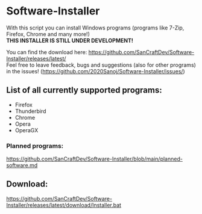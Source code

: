 # Software-Installer
 
With this script you can install Windows programs (programs like 7-Zip, Firefox, Chrome and many more!) <br/>
**THIS INSTALLER IS STILL UNDER DEVELOPMENT!**

You can find the download here: https://github.com/SanCraftDev/Software-Installer/releases/latest/ <br/>
Feel free to leave feedback, bugs and suggestions (also for other programs) in the issues! (https://github.com/2020Sanoj/Software-Installer/issues/)

## List of all currently supported programs:
  - Firefox
  - Thunderbird
  - Chrome
  - Opera
  - OperaGX
 
### Planned programs:
https://github.com/SanCraftDev/Software-Installer/blob/main/planned-software.md

## Download:
https://github.com/SanCraftDev/Software-Installer/releases/latest/download/Installer.bat
